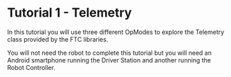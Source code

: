 # Tutorial 1 - Telemetry

In this tutorial you will use three different OpModes to explore the Telemetry class provided by the FTC libraries.

You will not need the robot to complete this tutorial but you will need an Android smartphone running the Driver Station and another running the Robot Controller.







